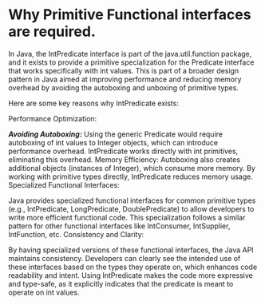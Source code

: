 <H1> Why Primitive Functional interfaces are required. </H1>

In Java, the IntPredicate interface is part of the java.util.function package, and it exists to provide a primitive specialization for the Predicate interface that works specifically with int values. This is part of a broader design pattern in Java aimed at improving performance and reducing memory overhead by avoiding the autoboxing and unboxing of primitive types.

Here are some key reasons why IntPredicate exists:

Performance Optimization:

**_Avoiding Autoboxing:_** Using the generic Predicate<Integer> would require autoboxing of int values to Integer objects, which can introduce performance overhead. IntPredicate works directly with int primitives, eliminating this overhead.
Memory Efficiency: Autoboxing also creates additional objects (instances of Integer), which consume more memory. By working with primitive types directly, IntPredicate reduces memory usage.
Specialized Functional Interfaces:

Java provides specialized functional interfaces for common primitive types (e.g., IntPredicate, LongPredicate, DoublePredicate) to allow developers to write more efficient functional code. This specialization follows a similar pattern for other functional interfaces like IntConsumer, IntSupplier, IntFunction, etc.
Consistency and Clarity:

By having specialized versions of these functional interfaces, the Java API maintains consistency. Developers can clearly see the intended use of these interfaces based on the types they operate on, which enhances code readability and intent.
Using IntPredicate makes the code more expressive and type-safe, as it explicitly indicates that the predicate is meant to operate on int values.

